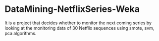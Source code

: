 # DataMining-NetflixSeries-Weka
It is a project that decides whether to monitor the next coming series by looking at the monitoring data of 30 Netflix sequences using smote, svm, pca algorithms.
